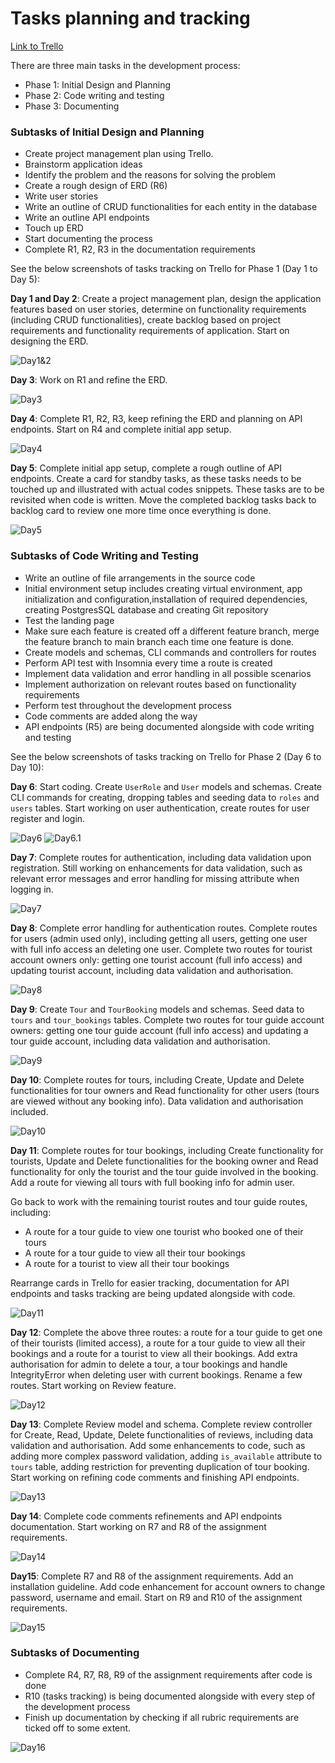 # Tasks planning and tracking

[Link to Trello](https://trello.com/b/CRoqP48W/t2a2-api-webserver)

There are three main tasks in the development process:

- Phase 1: Initial Design and Planning
- Phase 2: Code writing and testing
- Phase 3: Documenting

### Subtasks of Initial Design and Planning

- Create project management plan using Trello.
- Brainstorm application ideas
- Identify the problem and the reasons for solving the problem
- Create a rough design of ERD (R6)
- Write user stories
- Write an outline of CRUD functionalities for each entity in the database
- Write an outline API endpoints
- Touch up ERD
- Start documenting the process
- Complete R1, R2, R3 in the documentation requirements

See the below screenshots of tasks tracking on Trello for Phase 1 (Day 1 to Day 5):

**Day 1 and Day 2**: Create a project management plan, design the application features based on user stories, determine on functionality requirements (including CRUD functionalities), create backlog based on project requirements and functionality requirements of application. Start on designing the ERD. 

![Day1&2](trello_screenshots/Day1&2.png)

**Day 3**: Work on R1 and refine the ERD.

![Day3](trello_screenshots/Day3.png)

**Day 4**: Complete R1, R2, R3, keep refining the ERD and planning on API endpoints. Start on R4 and complete initial app setup.

![Day4](trello_screenshots/Day4.png)

**Day 5**: Complete initial app setup, complete a rough outline of API endpoints. Create a card for standby tasks, as these tasks needs to be touched up and illustrated with actual codes snippets. These tasks are to be revisited when code is written. Move the completed backlog tasks back to backlog card to review one more time once everything is done. 

![Day5](trello_screenshots/Day5.png)


### Subtasks of Code Writing and Testing

- Write an outline of file arrangements in the source code
- Initial environment setup includes creating virtual environment, app initialization and configuration,installation of required dependencies, creating PostgresSQL database and creating Git repository
- Test the landing page
- Make sure each feature is created off a different feature branch, merge the feature branch to main branch each time one feature is done.
- Create models and schemas, CLI commands and controllers for routes
- Perform API test with Insomnia every time a route is created
- Implement data validation and error handling in all possible scenarios
- Implement authorization on relevant routes based on functionality requirements
- Perform test throughout the development process
- Code comments are added along the way
- API endpoints (R5) are being documented alongside with code writing and testing

See the below screenshots of tasks tracking on Trello for Phase 2 (Day 6 to Day 10):

**Day 6**: Start coding. Create `UserRole` and `User` models and schemas. Create CLI commands for creating, dropping tables and seeding data to `roles` and `users` tables. Start working on user authentication, create routes for user register and login.

![Day6](trello_screenshots/Day6.png)
![Day6.1](trello_screenshots/Day6_1.png)

**Day 7**: Complete routes for authentication, including data validation upon registration. Still working on enhancements for data validation, such as relevant error messages and error handling for missing attribute when logging in.

![Day7](trello_screenshots/Day7.png)

**Day 8**: Complete error handling for authentication routes. Complete routes for users (admin used only), including getting all users, getting one user with full info access an deleting one user. Complete two routes for tourist account owners only: getting one tourist account (full info access) and updating tourist account, including data validation and authorisation. 

![Day8](trello_screenshots/Day8.png)

**Day 9**: Create `Tour` and `TourBooking` models and schemas. Seed data to `tours` and `tour_bookings` tables. Complete two routes for tour guide account owners: getting one tour guide account (full info access) and updating a tour guide account, including data validation and authorisation. 

![Day9](trello_screenshots/Day9.png)

**Day 10**: Complete routes for tours, including Create, Update and Delete functionalities for tour owners and Read functionality for other users (tours are viewed without any booking info). Data validation and authorisation included. 

![Day10](trello_screenshots/Day10.png)

**Day 11**: Complete routes for tour bookings, including Create functionality for tourists, Update and Delete functionalities for the booking owner and Read functionality for only the tourist and the tour guide involved in the booking. Add a route for viewing all tours with full booking info for admin user. 

Go back to work with the remaining tourist routes and tour guide routes, including:
- A route for a tour guide to view one tourist who booked one of their tours
- A route for a tour guide to view all their tour bookings
- A route for a tourist to view all their tour bookings

Rearrange cards in Trello for easier tracking, documentation for API endpoints and tasks tracking are being updated alongside with code. 

![Day11](trello_screenshots/Day11.png)

**Day 12**: Complete the above three routes: a route for a tour guide to get one of their tourists (limited access), a route for a tour guide to view all their bookings and a route for a tourist to view all their bookings. Add extra authorisation for admin to delete a tour, a tour bookings and handle IntegrityError when deleting user with current bookings. Rename a few routes. Start working on Review feature. 

![Day12](trello_screenshots/Day12.png)

**Day 13**: Complete Review model and schema. Complete review controller for Create, Read, Update, Delete functionalities of reviews, including data validation and authorisation. Add some enhancements to code, such as adding more complex password validation, adding `is_available` attribute to `tours` table, adding restriction for preventing duplication of tour booking. Start working on refining code comments and finishing API endpoints. 

![Day13](trello_screenshots/Day13.png)

**Day 14**: Complete code comments refinements and API endpoints documentation. Start working on R7 and R8 of the assignment requirements. 

![Day14](trello_screenshots/Day14.png)

**Day15**: Complete R7 and R8 of the assignment requirements. Add an installation guideline. Add code enhancement for account owners to change password, username and email. Start on R9 and R10 of the assignment requirements. 

![Day15](trello_screenshots/Day15.png)


### Subtasks of Documenting

- Complete R4, R7, R8, R9 of the assignment requirements after code is done
- R10 (tasks tracking) is being documented alongside with every step of the development process
- Finish up documentation by checking if all rubric requirements are ticked off to some extent. 

![Day16](trello_screenshots/Day16.png)





